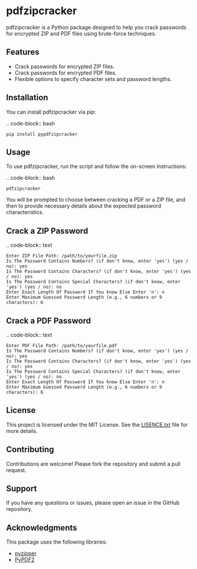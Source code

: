 
pdfzipcracker
=============

pdfzipcracker is a Python package designed to help you crack passwords for encrypted ZIP and PDF files using brute-force techniques.

Features
--------

- Crack passwords for encrypted ZIP files.
- Crack passwords for encrypted PDF files.
- Flexible options to specify character sets and password lengths.

Installation
------------

You can install pdfzipcracker via pip:

.. code-block:: bash

    pip install pypdfzipcracker

Usage
-----

To use pdfzipcracker, run the script and follow the on-screen instructions:

.. code-block:: bash

    pdfzipcracker

You will be prompted to choose between cracking a PDF or a ZIP file, and then to provide necessary details about the expected password characteristics.

Crack a ZIP Password
--------------------

.. code-block:: text

    Enter ZIP File Path: /path/to/yourfile.zip
    Is The Password Contains Numbers? (if don't know, enter 'yes') (yes / no): yes
    Is The Password Contains Characters? (if don't know, enter 'yes') (yes / no): yes
    Is The Password Contains Special Characters? (if don't know, enter 'yes') (yes / no): no
    Enter Exact Length Of Password If You know Else Enter 'n': n
    Enter Maximum Guessed Password Length (e.g., 6 numbers or 9 characters): 6

Crack a PDF Password
--------------------

.. code-block:: text

    Enter PDF File Path: /path/to/yourfile.pdf
    Is The Password Contains Numbers? (if don't know, enter 'yes') (yes / no): yes
    Is The Password Contains Characters? (if don't know, enter 'yes') (yes / no): yes
    Is The Password Contains Special Characters? (if don't know, enter 'yes') (yes / no): no
    Enter Exact Length Of Password If You know Else Enter 'n': n
    Enter Maximum Guessed Password Length (e.g., 6 numbers or 9 characters): 6

License
-------

This project is licensed under the MIT License. See the [LISENCE.txt](https://github.com/neuqs90/pdfzipcracker/blob/fd7829df3844ccdfe00f43a3f3f859116694b47f/LISENCE.txt) file for more details.

Contributing
------------

Contributions are welcome! Please fork the repository and submit a pull request.

Support
-------

If you have any questions or issues, please open an issue in the GitHub repository.

Acknowledgments
---------------

This package uses the following libraries:

- [pyzipper](https://github.com/danifus/pyzipper.git)
- [PyPDF2](https://pypi.org/project/PyPDF2/)


